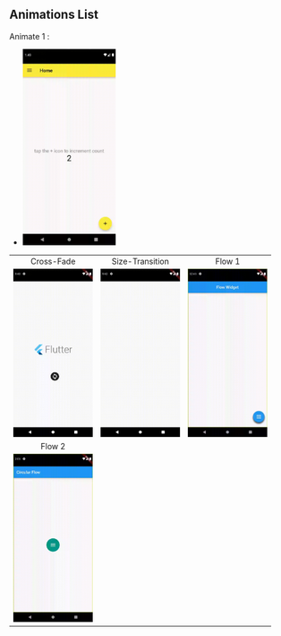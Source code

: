 ## Animations List

Animate 1 :
- <img src="videos/animate1.gif" height="350">
|     |     |     |
| :-: | :-: | :-: |
| Cross-Fade | Size-Transition | Flow 1|
| <img src="videos/cross-fade.gif" height="300" /> | <img src="videos/size-transition.gif" height="300"/> | <img src="videos/flow1.gif" height="300" w/>|
| Flow 2  |  |  |
| <img src="videos/flow2.gif" height="300" /> |   | |